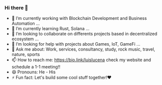 ### Hi there 👋


- 🔭 I’m currently working with Blockchain Development and Business Automation ...
- 🌱 I’m currently learning Rust, Solana ...
- 👯 I’m looking to collaborate on differents projects based in decentralized ecosystem ...
- 🤔 I’m looking for help with projects about Games, IoT, GameFi ...
- 💬 Ask me about: Work, services, consultancy, study, rock music, travel, nature, sports
- 📫 How to reach me: https://bio.link/luislucena check my website and schedule a 1-1 meeting!!
- 😄 Pronouns: He - His
- ⚡ Fun fact: Let's build some cool stuff together!❤️
